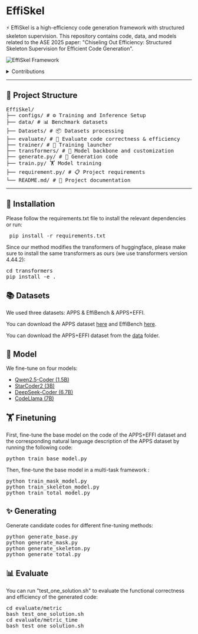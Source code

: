 # EffiSkel

⚡️ EffiSkel is a high-efficiency code generation framework with structured skeleton supervision.
This repository contains code, data, and models related to the ASE 2025 paper: "Chiseling Out Efficiency: Structured Skeleton Supervision for Efficient Code Generation".

![EffiSkel Framework](assets/images/EffiSkel.png)

<details>
  <summary>Contributions</summary>

  - 1 Conceptual Innovation. We propose the concept of an efficiency skeleton to highlight structural aspects that strongly influence code efficiency. While efficiency also depends on external factors (e.g., hardware or compilers), we focus on structural properties as they offer actionable, learnable signals for LLMs. By using these patterns as explicit supervision—rather than relying solely on code examples—we guide models to encode algorithmic best practices and performance-aware programming more effectively.
  - 2 Technical Advances. We propose three complementary strategies to systematically extract representative efficiency skeletons. Moreover, we develop a structure-aware multi-task learning framework that jointly optimizes skeleton prediction and code generation, effectively embedding efficiency insights directly into LLM training.
  - 3 Empirical Validation. We introduce the APPS+EFFI benchmark, explicitly focusing on efficiency-critical code generation tasks, and demonstrate through extensive experiments that EffiSkel achieves significant improvements in runtime efficiency across multiple benchmarks.

</details>

---

## 📁 Project Structure

<pre>
EffiSkel/
├── configs/ # ⚙️ Training and Inference Setup
├── data/ # 📊 Benchmark datasets
├── Datasets/ # 📦 Datasets processing
├── evaluate/ # 📝 Evaluate code correctness & efficiency
├── trainer/ # 🎯 Training launcher
├── transformers/ # 🧩 Model backbone and customization
├── generate.py/ # 🚀 Generation code
├── train.py/ 🏋️ Model training
├── requirement.py/ # 📋 Project requirements
└── README.md/ # 📖 Project documentation
</pre>
  
---

## 🧰 Installation 

Please follow the requirements.txt file to install the relevant dependencies or run:

<pre> pip install -r requirements.txt</pre>

Since our method modifies the transformers of huggingface, please make sure to install the same transformers as ours (we use transformers version 4.44.2):

<pre>
cd transformers
pip install -e .
</pre>
  
## 📚 Datasets

We used three datasets: APPS & EffiBench & APPS+EFFI.

You can download the APPS dataset [here](https://github.com/hendrycks/apps) and EffiBench [here](https://github.com/huangd1999/EffiBench).

You can download the APPS+EFFI dataset from the [data](data/APPS+EFFI) folder.

## 🤗 Model
We fine-tune on four models:
  - [Qwen2.5-Coder (1.5B)](https://huggingface.co/Qwen/Qwen2.5-Coder-1.5B-Instruct)
  - [StarCoder2 (3B)](https://huggingface.co/bigcode/starcoder2-3b)
  - [DeepSeek-Coder (6.7B)](https://huggingface.co/deepseek-ai/deepseek-coder-6.7b-instruct)
  - [CodeLlama (7B)](https://huggingface.co/codellama/CodeLlama-7b-Python-hf)

## 🏋️ Finetuning

First, fine-tune the base model on the code of the APPS+EFFI dataset and the corresponding natural language description of the APPS dataset by running the following code:
<pre>
python train_base_model.py
</pre>
Then, fine-tune the base model in a multi-task framework :
<pre>
python train_mask_model.py
python train_skeleton_model.py
python train_total_model.py
</pre>

## ✨ Generating

Generate candidate codes for different fine-tuning methods:
<pre>
python generate_base.py
python generate_mask.py
python generate_skeleton.py
python generate_total.py
</pre>

## 📊 Evaluate

You can run "test_one_solution.sh" to evaluate the functional correctness and efficiency of the generated code:
<pre>
cd evaluate/metric
bash test_one_solution.sh
cd evaluate/metric_time
bash test_one_solution.sh
</pre>




